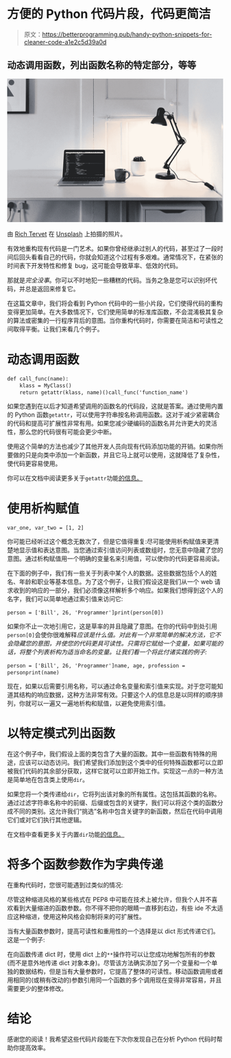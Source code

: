 # 方便的 Python 代码片段，代码更简洁

> 原文：<https://betterprogramming.pub/handy-python-snippets-for-cleaner-code-a1e2c5d39a0d>

## 动态调用函数，列出函数名称的特定部分，等等

![](img/82a21613e5e555074b3b0604188aa8c7.png)

由 [Rich Tervet](https://unsplash.com/@richtervet?utm_source=unsplash&utm_medium=referral&utm_content=creditCopyText) 在 [Unsplash](https://unsplash.com/s/photos/code?utm_source=unsplash&utm_medium=referral&utm_content=creditCopyText) 上拍摄的照片。

有效地重构现有代码是一门艺术。如果你曾经继承过别人的代码，甚至过了一段时间后回头看看自己的代码，你就会知道这个过程有多艰难。通常情况下，在紧张的时间表下开发特性和修复 bug，这可能会导致草率、低效的代码。

那就是*完全没事*。你可以不时地犯一些糟糕的代码。当务之急是您可以识别坏代码，并总是返回来修复它。

在这篇文章中，我们将会看到 Python 代码中的一些小片段，它们使得代码的重构变得更加简单。在大多数情况下，它们使用简单的标准库函数，不会混淆极其复杂的算法或密集的一行程序背后的意图。当你重构代码时，你需要在简洁和可读性之间取得平衡。让我们来看几个例子。

# 动态调用函数

```
def call_func(name):
    klass = MyClass()
    return getattr(klass, name)()call_func('function_name')
```

如果您遇到在以后才知道希望调用的函数名的代码段，这就是答案。通过使用内置的 Python 函数`getattr`，可以使用字符串按名称调用函数。这对于减少紧密耦合的代码和提高可扩展性非常有用。如果您减少硬编码的函数名并允许更大的灵活性，那么您的代码很有可能会更少中断。

使用这个简单的方法也减少了其他开发人员向现有代码添加功能的开销。如果你所要做的只是向类中添加一个新函数，并且它马上就可以使用，这就降低了复杂性，使代码更容易使用。

你可以在文档中阅读更多关于`getattr`功能[的信息。](https://docs.python.org/3/library/functions.html#getattr)

# 使用析构赋值

```
var_one, var_two = [1, 2]
```

你可能已经听过这个概念无数次了，但是它值得重复:尽可能使用析构赋值来更清楚地显示值和表达意图。当您通过索引值访问列表或数组时，您无意中隐藏了您的意图。通过析构赋值用一个明确的变量名来引用值，可以使你的代码更容易阅读。

在下面的例子中，我们有一些关于列表中某个人的数据。这些数据包括个人的姓名、年龄和职业等基本信息。为了这个例子，让我们假设这是我们从一个 web 请求收到的响应的一部分，我们必须像这样解析多个响应。如果我们想得到这个人的名字，我们可以简单地通过索引值来访问它:

```
person = ['Bill', 26, 'Programmer']print(person[0])
```

如果你不止一次地引用它，这是草率的并且隐藏了意图。在你的代码中到处引用`person[0]`会使你很难解释*应该是什么值。对此有一个非常简单的解决方法，它不会隐藏您的意图，并使您的代码更具可读性。只需将它赋给一个变量，如果可能的话，将整个列表析构为适当命名的变量。让我们看一个将此付诸实践的例子:*

```
person = ['Bill', 26, 'Programmer']name, age, profession = personprint(name)
```

现在，如果以后需要引用名称，可以通过命名变量和索引值来实现。对于您可能知道其结构的响应数据，这种方法非常有效。只要这个人的信息总是以同样的顺序排列，你就可以一遍又一遍地析构和赋值，以避免使用索引值。

# 以特定模式列出函数

在这个例子中，我们假设上面的类包含了大量的函数。其中一些函数有特殊的用途，应该可以动态访问。我们希望我们添加到这个类中的任何特殊函数都可以立即被我们代码的其余部分获取，这样它就可以立即开始工作。实现这一点的一种方法是简单地在包含类上使用`dir`。

如果您将一个类传递给`dir`，它将列出该对象的所有属性。这包括其函数的名称。通过过滤字符串名称中的前缀、后缀或包含的关键字，我们可以将这个类的函数分成不同的类别。这允许我们“挑选”名称中包含关键字的新函数，然后在代码中调用它们或对它们执行其他逻辑。

在文档中查看更多关于内置`dir`功能[的信息。](https://docs.python.org/3/library/functions.html#dir)

# 将多个函数参数作为字典传递

在重构代码时，您很可能遇到过类似的情况:

尽管这种缩进风格的某些格式在 PEP8 中可能在技术上被允许，但我个人并不喜欢看到大量缩进的函数参数。你不得不把你的眼睛一直移到右边，有些 ide 不太适应这种缩进，使用这种风格会抑制将来的可扩展性。

当有大量函数参数时，提高可读性和重用性的一个选择是以 dict 形式传递它们。这是一个例子:

在向函数传递 dict 时，使用 dict 上的`**`操作符可以让您成功地解包所有的参数(而不是意外地传递 dict 对象本身)。尽管该方法确实添加了另一个变量和一个单独的数据结构，但是当有大量参数时，它提高了整体的可读性。移动函数调用或者用相同的(或稍有改动的)参数引用同一个函数的多个调用现在变得非常容易，并且需要更少的整体修改。

# 结论

感谢您的阅读！我希望这些代码片段能在下次你发现自己在分析 Python 代码时帮助你提高效率。